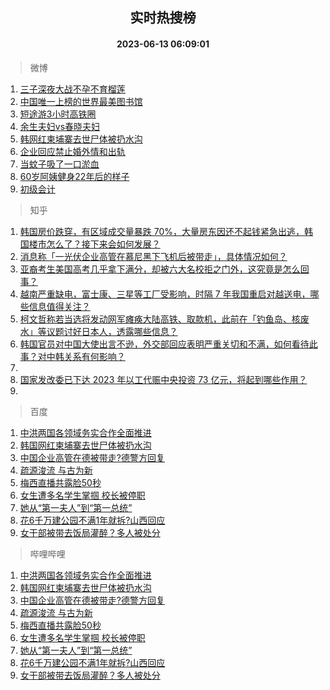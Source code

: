 <div align="center"><h2>实时热搜榜</h2><h4>2023-06-13 06:09:01</h4></div>

> 微博  

1. [三子深夜大战不孕不育榴莲](https://s.weibo.com/weibo?q=%E4%B8%89%E5%AD%90%E6%B7%B1%E5%A4%9C%E5%A4%A7%E6%88%98%E4%B8%8D%E5%AD%95%E4%B8%8D%E8%82%B2%E6%A6%B4%E8%8E%B2&t=31&band_rank=1&Refer=top)<br />
2. [中国唯一上榜的世界最美图书馆](https://s.weibo.com/weibo?q=%23%E4%B8%AD%E5%9B%BD%E5%94%AF%E4%B8%80%E4%B8%8A%E6%A6%9C%E7%9A%84%E4%B8%96%E7%95%8C%E6%9C%80%E7%BE%8E%E5%9B%BE%E4%B9%A6%E9%A6%86%23&t=31&band_rank=2&Refer=top)<br />
3. [短途游3小时高铁圈](https://s.weibo.com/weibo?q=%23%E7%9F%AD%E9%80%94%E6%B8%B83%E5%B0%8F%E6%97%B6%E9%AB%98%E9%93%81%E5%9C%88%23&t=31&band_rank=3&Refer=top)<br />
4. [余生夫妇vs春晓夫妇](https://s.weibo.com/weibo?q=%23%E4%BD%99%E7%94%9F%E5%A4%AB%E5%A6%87vs%E6%98%A5%E6%99%93%E5%A4%AB%E5%A6%87%23&t=31&band_rank=4&Refer=top)<br />
5. [韩网红柬埔寨去世尸体被扔水沟](https://s.weibo.com/weibo?q=%23%E9%9F%A9%E7%BD%91%E7%BA%A2%E6%9F%AC%E5%9F%94%E5%AF%A8%E5%8E%BB%E4%B8%96%E5%B0%B8%E4%BD%93%E8%A2%AB%E6%89%94%E6%B0%B4%E6%B2%9F%23&t=31&band_rank=5&Refer=top)<br />
6. [企业回应禁止婚外情和出轨](https://s.weibo.com/weibo?q=%23%E4%BC%81%E4%B8%9A%E5%9B%9E%E5%BA%94%E7%A6%81%E6%AD%A2%E5%A9%9A%E5%A4%96%E6%83%85%E5%92%8C%E5%87%BA%E8%BD%A8%23&t=31&band_rank=6&Refer=top)<br />
7. [当蚊子吸了一口淤血](https://s.weibo.com/weibo?q=%23%E5%BD%93%E8%9A%8A%E5%AD%90%E5%90%B8%E4%BA%86%E4%B8%80%E5%8F%A3%E6%B7%A4%E8%A1%80%23&t=31&band_rank=7&Refer=top)<br />
8. [60岁阿姨健身22年后的样子](https://s.weibo.com/weibo?q=%2360%E5%B2%81%E9%98%BF%E5%A7%A8%E5%81%A5%E8%BA%AB22%E5%B9%B4%E5%90%8E%E7%9A%84%E6%A0%B7%E5%AD%90%23&t=31&band_rank=8&Refer=top)<br />
9. [初级会计](https://s.weibo.com/weibo?q=%E5%88%9D%E7%BA%A7%E4%BC%9A%E8%AE%A1&t=31&band_rank=9&Refer=top)<br />

> 知乎  

1. [韩国房价跌穿，有区域成交量暴跌 70%，大量房东因还不起钱紧急出逃，韩国楼市怎么了？接下来会如何发展？](https://www.zhihu.com/question/606122248)<br />
2. [消息称「一光伏企业高管在慕尼黑下飞机后被带走」，具体情况如何？](https://www.zhihu.com/question/606222429)<br />
3. [亚裔考生美国高考几乎拿下满分，却被六大名校拒之门外，这究竟是怎么回事？](https://www.zhihu.com/question/605680526)<br />
4. [越南严重缺电，富士康、三星等工厂受影响，时隔 7 年我国重启对越送电，哪些信息值得关注？](https://www.zhihu.com/question/606164349)<br />
5. [柯文哲称若当选将发动网军瘫痪大陆高铁、取款机，此前在「钓鱼岛、核废水」等议题讨好日本人，透露哪些信息？](https://www.zhihu.com/question/606148038)<br />
6. [韩国官员对中国大使出言不逊，外交部回应表明严重关切和不满，如何看待此事？对中韩关系有何影响？](https://www.zhihu.com/question/606182202)<br />
7. []()<br />
8. [国家发改委已下达 2023 年以工代赈中央投资 73 亿元，将起到哪些作用？](https://www.zhihu.com/question/606168061)<br />
9. []()<br />

> 百度  

1. [中洪两国各领域务实合作全面推进](https://www.baidu.com/s?wd=%E4%B8%AD%E6%B4%AA%E4%B8%A4%E5%9B%BD%E5%90%84%E9%A2%86%E5%9F%9F%E5%8A%A1%E5%AE%9E%E5%90%88%E4%BD%9C%E5%85%A8%E9%9D%A2%E6%8E%A8%E8%BF%9B&sa=fyb_news&rsv_dl=fyb_news)<br />
2. [韩国网红柬埔寨去世尸体被扔水沟](https://www.baidu.com/s?wd=%E9%9F%A9%E5%9B%BD%E7%BD%91%E7%BA%A2%E6%9F%AC%E5%9F%94%E5%AF%A8%E5%8E%BB%E4%B8%96%E5%B0%B8%E4%BD%93%E8%A2%AB%E6%89%94%E6%B0%B4%E6%B2%9F&sa=fyb_news&rsv_dl=fyb_news)<br />
3. [中国企业高管在德被带走?德警方回复](https://www.baidu.com/s?wd=%E4%B8%AD%E5%9B%BD%E4%BC%81%E4%B8%9A%E9%AB%98%E7%AE%A1%E5%9C%A8%E5%BE%B7%E8%A2%AB%E5%B8%A6%E8%B5%B0%3F%E5%BE%B7%E8%AD%A6%E6%96%B9%E5%9B%9E%E5%A4%8D&sa=fyb_news&rsv_dl=fyb_news)<br />
4. [疏源浚流 与古为新](https://www.baidu.com/s?wd=%E7%96%8F%E6%BA%90%E6%B5%9A%E6%B5%81+%E4%B8%8E%E5%8F%A4%E4%B8%BA%E6%96%B0&sa=fyb_news&rsv_dl=fyb_news)<br />
5. [梅西直播共露脸50秒](https://www.baidu.com/s?wd=%E6%A2%85%E8%A5%BF%E7%9B%B4%E6%92%AD%E5%85%B1%E9%9C%B2%E8%84%B850%E7%A7%92&sa=fyb_news&rsv_dl=fyb_news)<br />
6. [女生遭多名学生掌掴 校长被停职](https://www.baidu.com/s?wd=%E5%A5%B3%E7%94%9F%E9%81%AD%E5%A4%9A%E5%90%8D%E5%AD%A6%E7%94%9F%E6%8E%8C%E6%8E%B4+%E6%A0%A1%E9%95%BF%E8%A2%AB%E5%81%9C%E8%81%8C&sa=fyb_news&rsv_dl=fyb_news)<br />
7. [她从“第一夫人”到“第一总统”](https://www.baidu.com/s?wd=%E5%A5%B9%E4%BB%8E%E2%80%9C%E7%AC%AC%E4%B8%80%E5%A4%AB%E4%BA%BA%E2%80%9D%E5%88%B0%E2%80%9C%E7%AC%AC%E4%B8%80%E6%80%BB%E7%BB%9F%E2%80%9D&sa=fyb_news&rsv_dl=fyb_news)<br />
8. [花6千万建公园不满1年就拆?山西回应](https://www.baidu.com/s?wd=%E8%8A%B16%E5%8D%83%E4%B8%87%E5%BB%BA%E5%85%AC%E5%9B%AD%E4%B8%8D%E6%BB%A11%E5%B9%B4%E5%B0%B1%E6%8B%86%3F%E5%B1%B1%E8%A5%BF%E5%9B%9E%E5%BA%94&sa=fyb_news&rsv_dl=fyb_news)<br />
9. [女干部被带去饭局灌醉？多人被处分](https://www.baidu.com/s?wd=%E5%A5%B3%E5%B9%B2%E9%83%A8%E8%A2%AB%E5%B8%A6%E5%8E%BB%E9%A5%AD%E5%B1%80%E7%81%8C%E9%86%89%EF%BC%9F%E5%A4%9A%E4%BA%BA%E8%A2%AB%E5%A4%84%E5%88%86&sa=fyb_news&rsv_dl=fyb_news)<br />

> 哔哩哔哩  

1. [中洪两国各领域务实合作全面推进](https://www.baidu.com/s?wd=%E4%B8%AD%E6%B4%AA%E4%B8%A4%E5%9B%BD%E5%90%84%E9%A2%86%E5%9F%9F%E5%8A%A1%E5%AE%9E%E5%90%88%E4%BD%9C%E5%85%A8%E9%9D%A2%E6%8E%A8%E8%BF%9B&sa=fyb_news&rsv_dl=fyb_news)<br />
2. [韩国网红柬埔寨去世尸体被扔水沟](https://www.baidu.com/s?wd=%E9%9F%A9%E5%9B%BD%E7%BD%91%E7%BA%A2%E6%9F%AC%E5%9F%94%E5%AF%A8%E5%8E%BB%E4%B8%96%E5%B0%B8%E4%BD%93%E8%A2%AB%E6%89%94%E6%B0%B4%E6%B2%9F&sa=fyb_news&rsv_dl=fyb_news)<br />
3. [中国企业高管在德被带走?德警方回复](https://www.baidu.com/s?wd=%E4%B8%AD%E5%9B%BD%E4%BC%81%E4%B8%9A%E9%AB%98%E7%AE%A1%E5%9C%A8%E5%BE%B7%E8%A2%AB%E5%B8%A6%E8%B5%B0%3F%E5%BE%B7%E8%AD%A6%E6%96%B9%E5%9B%9E%E5%A4%8D&sa=fyb_news&rsv_dl=fyb_news)<br />
4. [疏源浚流 与古为新](https://www.baidu.com/s?wd=%E7%96%8F%E6%BA%90%E6%B5%9A%E6%B5%81+%E4%B8%8E%E5%8F%A4%E4%B8%BA%E6%96%B0&sa=fyb_news&rsv_dl=fyb_news)<br />
5. [梅西直播共露脸50秒](https://www.baidu.com/s?wd=%E6%A2%85%E8%A5%BF%E7%9B%B4%E6%92%AD%E5%85%B1%E9%9C%B2%E8%84%B850%E7%A7%92&sa=fyb_news&rsv_dl=fyb_news)<br />
6. [女生遭多名学生掌掴 校长被停职](https://www.baidu.com/s?wd=%E5%A5%B3%E7%94%9F%E9%81%AD%E5%A4%9A%E5%90%8D%E5%AD%A6%E7%94%9F%E6%8E%8C%E6%8E%B4+%E6%A0%A1%E9%95%BF%E8%A2%AB%E5%81%9C%E8%81%8C&sa=fyb_news&rsv_dl=fyb_news)<br />
7. [她从“第一夫人”到“第一总统”](https://www.baidu.com/s?wd=%E5%A5%B9%E4%BB%8E%E2%80%9C%E7%AC%AC%E4%B8%80%E5%A4%AB%E4%BA%BA%E2%80%9D%E5%88%B0%E2%80%9C%E7%AC%AC%E4%B8%80%E6%80%BB%E7%BB%9F%E2%80%9D&sa=fyb_news&rsv_dl=fyb_news)<br />
8. [花6千万建公园不满1年就拆?山西回应](https://www.baidu.com/s?wd=%E8%8A%B16%E5%8D%83%E4%B8%87%E5%BB%BA%E5%85%AC%E5%9B%AD%E4%B8%8D%E6%BB%A11%E5%B9%B4%E5%B0%B1%E6%8B%86%3F%E5%B1%B1%E8%A5%BF%E5%9B%9E%E5%BA%94&sa=fyb_news&rsv_dl=fyb_news)<br />
9. [女干部被带去饭局灌醉？多人被处分](https://www.baidu.com/s?wd=%E5%A5%B3%E5%B9%B2%E9%83%A8%E8%A2%AB%E5%B8%A6%E5%8E%BB%E9%A5%AD%E5%B1%80%E7%81%8C%E9%86%89%EF%BC%9F%E5%A4%9A%E4%BA%BA%E8%A2%AB%E5%A4%84%E5%88%86&sa=fyb_news&rsv_dl=fyb_news)<br />

